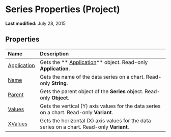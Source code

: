 
# Series Properties (Project)

 **Last modified:** July 28, 2015


## Properties



|**Name**|**Description**|
|:-----|:-----|
| [Application](670aadb9-e792-0abe-bc44-45b0e9a75e19.md)|Gets the  ** [Application](8eb91712-7784-a102-38c0-19bb056c27e9.md)** object. Read-only **Application**.|
| [Name](d8dfb77b-daf8-5ea4-5c4e-73c5107e8ad6.md)|Gets the name of the data series on a chart. Read-only  **String**.|
| [Parent](7da70a09-8226-48bd-8fb3-0faba687ac09.md)|Gets the parent object of the  **Series** object. Read-only **Object**.|
| [Values](23d63c1a-99f1-45d5-b582-9cdaf37572e3.md)|Gets the vertical (Y) axis values for the data series on a chart. Read-only  **Variant**.|
| [XValues](2d35482c-0e90-ec98-219c-bb0911921ee6.md)|Gets the horizontal (X) axis values for the data series on a chart. Read-only  **Variant**.|

